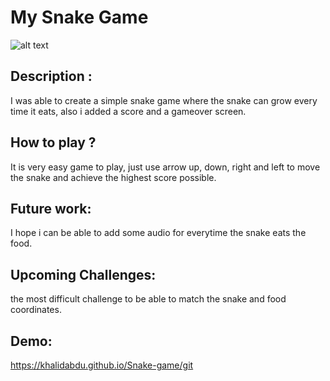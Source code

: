 # My Snake Game 

![alt text](https://wallpapers.com/images/high/clear-snake-game-character-z6jd7jtsl04g6mxx.webp)



## Description :

I was able to create a simple snake game where the snake can grow every time it eats, also i added a score and a gameover screen.

## How to play ?

It is very easy game to play, just use arrow up, down, right and left to move the snake and achieve the highest score possible.

## Future work:

I hope i can be able to add some audio for everytime the snake eats the food.

## Upcoming Challenges:

the most difficult challenge to be able to match the snake and food coordinates.

## Demo:

 https://khalidabdu.github.io/Snake-game/git